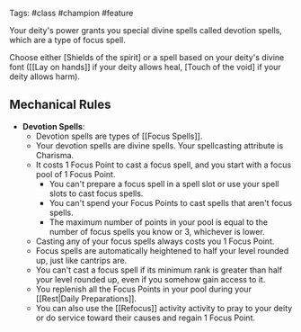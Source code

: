 Tags: #class #champion #feature 

Your deity's power grants you special divine spells called devotion spells, which are a type of focus spell.

Choose either [Shields of the spirit] or a spell based on your deity's divine font ([[Lay on hands]] if your deity allows heal, [Touch of the void] if your deity allows harm).  

## Mechanical Rules

- **Devotion Spells**:
	- Devotion spells are types of [[Focus Spells]].
	- Your devotion spells are divine spells. Your spellcasting attribute is Charisma.  
	- It costs 1 Focus Point to cast a focus spell, and you start with a focus pool of 1 Focus Point.
		- You can't prepare a focus spell in a spell slot or use your spell slots to cast focus spells.
		- You can't spend your Focus Points to cast spells that aren't focus spells.
		- The maximum number of points in your pool is equal to the number of focus spells you know or 3, whichever is lower. 
	- Casting any of your focus spells always costs you 1 Focus Point.
	- Focus spells are automatically heightened to half your level rounded up, just like cantrips are.
	- You can't cast a focus spell if its minimum rank is greater than half your level rounded up, even if you somehow gain access to it.
	- You replenish all the Focus Points in your pool during your [[Rest|Daily Preparations]].
	- You can also use the [[Refocus]] activity activity to pray to your deity or do service toward their causes and regain 1 Focus Point. 